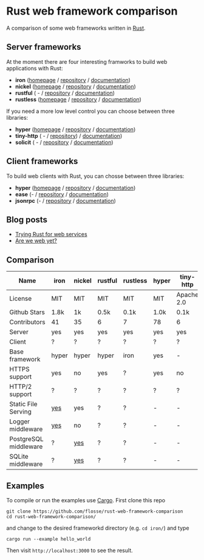 # Rust web framework comparison

A comparison of some web frameworks written in [Rust](https://rustlang.org).

## Server frameworks

At the moment there are four interesting framworks to build web applications
with Rust:

- **iron**     ([homepage](http://ironframework.io/) / [repository](https://github.com/iron/iron/)            / [documentation](http://ironframework.io/doc/iron/))
- **nickel**   ([homepage](http://nickel.rs/)        / [repository](https://github.com/nickel-org/nickel.rs/) / [documentation](http://docs.nickel.rs/nickel/))
- **rustful**  ( -                                   / [repository](https://github.com/Ogeon/rustful)         / [documentation](http://ogeon.github.io/docs/rustful/master/rustful/))
- **rustless** ([homepage](http://rustless.org/)     / [repository](https://github.com/rustless/rustless)     / [documentation](http://rustless.org/rustless/doc/rustless/))

If you need a more low level control you can choose between three libraries:

- **hyper**     ([homepage](http://hyper.rs/) / [repository](https://github.com/hyperium/hyper)      / [documentation](http://hyper.rs/hyper/hyper/))
- **tiny-http** ( -                           / [repository](https://github.com/frewsxcv/tiny-http)) / [documentation](http://frewsxcv.github.io/tiny-http/tiny_http/index.html))
- **solicit**   ( -                           / [repository](https://github.com/mlalic/solicit)      / [documentation](https://mlalic.github.io/solicit/solicit/index.html))

## Client frameworks

To build web clients with Rust, you can chosse between three libraries:

- **hyper**   ([homepage](http://hyper.rs/) / [repository](https://github.com/hyperium/hyper)          / [documentation](http://hyper.rs/hyper/hyper/))
- **ease**    (-                            / [repository](https://github.com/SimonPersson/ease)       / [documentation](http://simonpersson.github.io/ease/))
- **jsonrpc** (-                            / [repository](https://github.com/apoelstra/rust-jsonrpc/) / [documentation](https://www.wpsoftware.net/rustdoc/jsonrpc/))

## Blog posts

- [Trying Rust for web services](https://blog.wearewizards.io/trying-rust-for-web-services)
- [Are we web yet?]([http://arewewebyet.com/)

## Comparison

|                  Name | iron                                  | nickel                                                | rustful   | rustless  | hyper  | tiny-http  | solicit | ease  | jsonrpc  |
| --------------------- | ------------------------------------- | ----------------------------------------------------- | --------- | --------- |------- | ---------- | ------- | ----- | -------  |
|               License | MIT                                   | MIT                                                   | MIT       | MIT       | MIT    | Apache 2.0 | MIT     | MIT   | CC0-1.0  |
|          Github Stars | 1.8k                                  | 1k                                                    | 0.5k      | 0.1k      | 1.0k   | 0.1k       | 0.1k    | 0.05k | 0k       |
|          Contributors | 41                                    | 35                                                    | 6         | 7         | 78     | 6          | 2       | 2     | 1        |
|                Server | yes                                   | yes                                                   | yes       | yes       | yes    | yes        | yes     | no    | no       |
|                Client | ?                                     | ?                                                     | ?         | ?         | ?      | ?          | yes     | yes   | yes      |
|        Base framework | hyper                                 | hyper                                                 | hyper     | iron      | yes    | -          | -       | hyper | hyper    |
|         HTTPS support | yes                                   | no                                                    | yes       | ?         | yes    | no         | -       | -     | -        |
         HTTP/2 support | ?                                     | ?                                                     | ?         | ?         | ?      | ?          | yes     | ?     | ?        |
|   Static File Serving | [yes](https://github.com/iron/static) | yes                                                   | ?         | ?         | -      | -          | -       | -     | -        |
|     Logger middleware | [yes](https://github.com/iron/logger) | no                                                    | ?         | ?         | -      | -          | -       | -     | -        |
| PostgreSQL middleware | ?                                     | [yes](https://github.com/nickel-org/nickel-postgres)  | ?         | ?         | -      | -          | -       | -     | -        |
|     SQLite middleware | ?                                     | [yes](https://github.com/flosse/nickel-sqlite)        | ?         | ?         | -      | -          | -       | -     | -        |

## Examples

To compile or run the examples use [Cargo](https://github.com/rust-lang/cargo).
First clone this repo

    git clone https://github.com/flosse/rust-web-framework-comparison
    cd rust-web-framework-comparison/

and change to the desired frameworkd directory (e.g. `cd iron/`) and type

    cargo run --example hello_world

Then visit `http://localhost:3000` to see the result.
